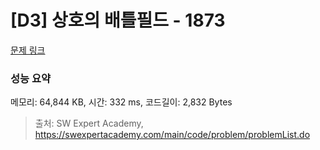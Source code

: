 # [D3] 상호의 배틀필드 - 1873 

[문제 링크](https://swexpertacademy.com/main/code/problem/problemDetail.do?contestProbId=AV5LyE7KD2ADFAXc) 

### 성능 요약

메모리: 64,844 KB, 시간: 332 ms, 코드길이: 2,832 Bytes



> 출처: SW Expert Academy, https://swexpertacademy.com/main/code/problem/problemList.do